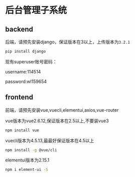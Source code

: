 # 后台管理子系统

## backend

后端，请预先安装django，保证版本在3以上，上传版本为`3.2.1`

```bash
pip install django
```

现有superuser账号密码：

username:114514

password:wl159654

## frontend

前端，请预先安装vue,vuecli,elementui,axios,vue-router

vue版本为vue2.6.12,保证版本在2.5以上,不要装vue3

```bash
npm install vue
```

vuecli版本为4.5.13,最最好保证版本在4.5以上

```bash
npm install -g @vue/cli
```

elementui版本为2.15.1

```bash
npm i element-ui -S
```
